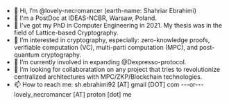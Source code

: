 - 👋 Hi, I’m @lovely-necromancer (earth-name: Shahriar Ebrahimi)
- 🧐 I'm a PostDoc at IDEAS-NCBR, Warsaw, Poland. 
- 🧐 I've got my PhD in Computer Engineering in 2021. My thesis was in the field of Lattice-based Cryptography.
- 👀 I’m interested in cryptography, especially: zero-knowledge proofs, verifiable computation (VC), multi-parti computation (MPC), and post-quantum cryptography.
- 🌱 I’m currently involved in expanding @Dexpresso-protocol.
- 💞️ I’m looking for collaboratation on any project that tries to revolutionize centralized architectures with MPC/ZKP/Blockchain technologies.
- 📫 How to reach me: sh.ebrahimi92 [AT] gmail [DOT] com  ---or--- lovely_necromancer [AT] proton [dot] me

